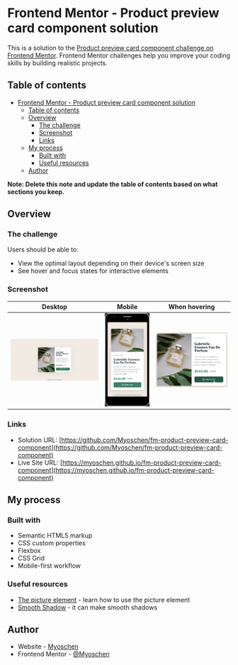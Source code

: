 # Frontend Mentor - Product preview card component solution

This is a solution to the [Product preview card component challenge on Frontend Mentor](https://www.frontendmentor.io/challenges/product-preview-card-component-GO7UmttRfa). Frontend Mentor challenges help you improve your coding skills by building realistic projects.

## Table of contents

- [Frontend Mentor - Product preview card component solution](#frontend-mentor---product-preview-card-component-solution)
  - [Table of contents](#table-of-contents)
  - [Overview](#overview)
    - [The challenge](#the-challenge)
    - [Screenshot](#screenshot)
    - [Links](#links)
  - [My process](#my-process)
    - [Built with](#built-with)
    - [Useful resources](#useful-resources)
  - [Author](#author)

**Note: Delete this note and update the table of contents based on what sections you keep.**

## Overview

### The challenge

Users should be able to:

- View the optimal layout depending on their device's screen size
- See hover and focus states for interactive elements

### Screenshot

|                Desktop                |               Mobile                |           When hovering           |
| :-----------------------------------: | :---------------------------------: | :-------------------------------: |
| ![desktop](./screenshots/desktop.png) | ![mobile](./screenshots/mobile.png) | ![hover](./screenshots/hover.png) |

### Links

- Solution URL: [https://github.com/Myoschen/fm-product-preview-card-component](https://github.com/Myoschen/fm-product-preview-card-component)
- Live Site URL: [https://myoschen.github.io/fm-product-preview-card-component](https://myoschen.github.io/fm-product-preview-card-component)

## My process

### Built with

- Semantic HTML5 markup
- CSS custom properties
- Flexbox
- CSS Grid
- Mobile-first workflow

### Useful resources

- [The picture element](https://web.dev/learn/design/picture-element/) - learn how to use the picture element
- [Smooth Shadow](https://shadows.brumm.af/) - it can make smooth shadows

## Author

- Website - [Myoschen](https://github.com/Myoschen)
- Frontend Mentor - [@Myoschen](https://www.frontendmentor.io/profile/Myoschen)
